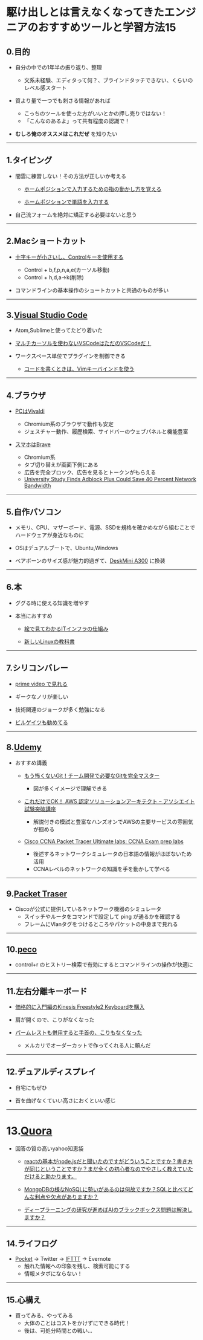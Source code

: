 # 駆け出しとは言えなくなってきたエンジニアのおすすめツールと学習方法15

## 0.目的

- 自分の中での1年半の振り返り、整理
    - 文系未経験、エディタって何？、ブラインドタッチできない、くらいのレベル感スタート

- 質より量で一つでも刺さる情報があれば
    - こっちのツールを使った方がいいとかの押し売りではない！
    - 「こんなのあるよ」って共有程度の認識で！

- **むしろ俺のオススメはこれだぜ** を知りたい

---
## 1.タイピング

- 闇雲に練習しない！その方法が正しいか考える
    - [ホームポジションで入力するための指の動かし方を覚える](https://azby.fmworld.net/usage/lesson/keyboard/typing/basic/roma.html)

    - [ホームポジションで単語を入力する](https://www.e-typing.ne.jp/roma/variety/business.asp)

- 自己流フォームを絶対に矯正する必要はないと思う

---
## 2.Macショートカット

- [十字キーが小さいし、Controlキーを使用する](https://gori.me/mac/mac-tips/16350)
    - Control + b,f,p,n,a,e(カーソル移動)
    - Control + h,d,a→k(削除)

- コマンドラインの基本操作のショートカットと共通のものが多い

---
## 3.[Visual Studio Code](https://azure.microsoft.com/ja-jp/products/visual-studio-code/)

- Atom,Sublimeと使ってたどり着いた

- [マルチカーソルを使わないVSCodeはただのVSCodeだ！](http://mugi1.hateblo.jp/entry/vscode_multi_cursor)

- ワークスペース単位でプラグインを制御できる
    - [コードを書くときは、Vimキーバインドを使う](https://marketplace.visualstudio.com/items?itemName=vscodevim.vim)

---
## 4.ブラウザ

- [PCはVivaldi](https://vivaldi.com/ja/)
    - Chromium系のブラウザで動作も安定
    - ジェスチャー動作、履歴検索、サイドバーのウェブパネルと機能豊富

- [スマホはBrave](https://play.google.com/store/apps/details?id=com.brave.browser&hl=ja)
    - Chromium系
    - タブ切り替えが画面下側にある
    - 広告を完全ブロック、広告を見るとトークンがもらえる
    - [University Study Finds Adblock Plus Could Save 40 Percent Network Bandwidth](https://www.silicon.co.uk/e-marketing/adblock-plus-adblocking-network-traffic-172245)

---
## 5.自作パソコン

- メモリ、CPU、マザーボード、電源、SSDを規格を確かめながら組むことでハードウェアが身近なものに

- OSはデュアルブートで、Ubuntu,Windows
- ベアボーンのサイズ感が魅力的過ぎて、[DeskMini A300](https://www.asrock.com/nettop/AMD/DeskMini%20A300%20Series/index.jp.asp) に換装

---
## 6.本

- ググる時に使える知識を増やす

- 本当におすすめ
    - [絵で見てわかるITインフラの仕組み](https://www.amazon.co.jp/dp/4798158461/ref=cm_sw_r_tw_dp_U_x_SkMVDbT3C9Z0D)

    - [新しいLinuxの教科書](https://www.amazon.co.jp/dp/4797380942/ref=cm_sw_r_tw_dp_U_x_ElMVDbCBZBSRE)

---
## 7.シリコンバレー

- [prime video で見れる](https://www.amazon.co.jp/gp/video/detail/B077TD11DK/ref=cm_sw_tw_r_pv_wb_tGUqP3v4JMdpo)

- ギークなノリが楽しい
- 技術関連のジョークが多く勉強になる
- [ビルゲイツも勧めてる](https://gigazine.net/news/20181120-understand-silicon-valley/)

---
## 8.[Udemy](https://www.udemy.com)

- おすすめ講義
    - [もう怖くないGit！チーム開発で必要なGitを完全マスター](https://www.udemy.com/share/101WYWBEsbeVxWRHQ=/)
        - 図が多くイメージで理解できる

    - [これだけでOK！ AWS 認定ソリューションアーキテクト – アソシエイト試験突破講座](https://www.udemy.com/share/101XFiBEsbeVxWRHQ=/)
        - 解説付きの模試と豊富なハンズオンでAWSの主要サービスの雰囲気が掴める

    - [Cisco CCNA Packet Tracer Ultimate labs: CCNA Exam prep labs](https://www.udemy.com/share/101xYeBEsbeVxWRHQ=/)
        - 後述するネットワークシミュレータの日本語の情報がほぼないため活用
        - CCNAレベルのネットワークの知識を手を動かして学べる

---
## 9.[Packet Traser](https://www.netacad.com/ja/courses/packet-tracer)

- Ciscoが公式に提供しているネットワーク機器のシミュレータ
    - スイッチやルータをコマンドで設定して ping が通るかを確認する
    - フレームにVlanタグをつけるところやパケットの中身まで見れる

---
## 10.[peco](https://github.com/peco/peco#demo)

- control+r のヒストリー検索で有効にするとコマンドラインの操作が快適に

---
## 11.左右分離キーボード

- [価格的に入門編のKinesis Freestyle2 Keyboardを購入](https://www.amazon.co.jp/dp/B009ZNBJBM/ref=cm_sw_r_tw_dp_U_x_2BOVDbY5G1XQJ)

- 肩が開くので、こりがなくなった

- [パームレストも併用すると手首の、こりもなくなった](https://matsunosuke.jp/wood-palm-rest/)
    - メルカリでオーダーカットで作ってくれる人に頼んだ

---
## 12.デュアルディスプレイ

- 自宅にもぜひ

- 首を曲げなくていい高さにおくといい感じ

---
# 13.[Quora](https://jp.quora.com)

- 回答の質の高いyahoo知恵袋

    - [reactの基本がnode.jsだと聞いたのですがどういうことですか？書き方が同じということですか？まだ全くの初心者なのでやさしく教えていただけると助かります。](https://qr.ae/TWs5dz)

    - [MongoDBの様なNoSQLに勢いがあるのは何故ですか？SQLと比べてどんな利点や欠点がありますか？](https://qr.ae/TWPo3v)

    - [ディープラーニングの研究が進めばAIのブラックボックス問題は解決しますか？](https://qr.ae/TWPomi)

---
## 14.ライフログ

- [Pocket](https://app.getpocket.com) → Twitter → [IFTTT](https://ifttt.com) → Evernote
    - 触れた情報への印象を残し、検索可能にする
    - 情報メタボにならない！

---
## 15.心構え

- 買ってみる、やってみる
    - 大体のことはコストをかけずにできる時代！
    - 後は、可処分時間との戦い...
